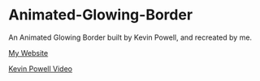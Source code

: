 # Animated-Glowing-Border

An Animated Glowing Border built by Kevin Powell, and recreated by me.

[My Website](https://sw33ws.github.io/Animated-Glowing-Border/)

[Kevin Powell Video](https://www.youtube.com/watch?v=fcnDBP3k3BE)
